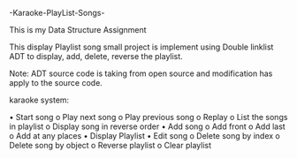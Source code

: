 -Karaoke-PlayList-Songs-

This is my Data Structure Assignment

This display Playlist song small project is implement using Double linklist ADT to display, add, delete, reverse the playlist.

Note: ADT source code is taking from open source and modification has apply to the source code.

karaoke system:
 
•	Start song
  o	Play next song
  o	Play previous song
  o	Replay
  o	List the songs in playlist
  o	Display song in reverse order
•	Add song
  o	Add front
  o	Add last
  o	Add at any places
•	Display Playlist 
•	Edit song
  o	Delete song by index
  o	Delete song by object
  o	Reverse playlist
  o	Clear playlist
